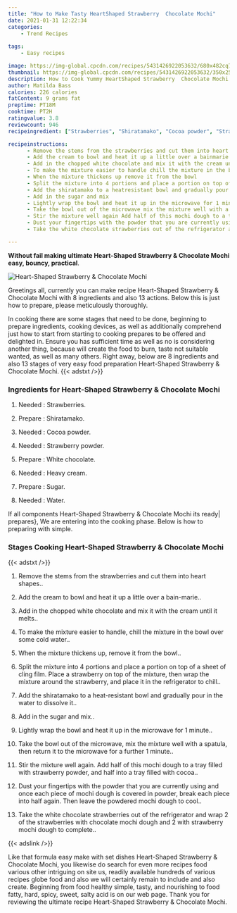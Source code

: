 ```yaml
---
title: "How to Make Tasty HeartShaped Strawberry  Chocolate Mochi"
date: 2021-01-31 12:22:34
categories:
    - Trend Recipes
    
tags:
    - Easy recipes

image: https://img-global.cpcdn.com/recipes/5431426922053632/680x482cq70/heart-shaped-strawberry-chocolate-mochi-recipe-main-photo.jpg
thumbnail: https://img-global.cpcdn.com/recipes/5431426922053632/350x250cq70/heart-shaped-strawberry-chocolate-mochi-recipe-main-photo.jpg
description: How to Cook Yummy HeartShaped Strawberry  Chocolate Mochi with 8 ingredients and 13 stages of easy cooking.
author: Matilda Bass
calories: 226 calories
fatContent: 9 grams fat
preptime: PT18M
cooktime: PT2H
ratingvalue: 3.8
reviewcount: 946
recipeingredient: ["Strawberries", "Shiratamako", "Cocoa powder", "Strawberry powder", "White chocolate", "Heavy cream", "Sugar", "Water"]

recipeinstructions: 
      - Remove the stems from the strawberries and cut them into heart shapes 
      - Add the cream to bowl and heat it up a little over a bainmarie 
      - Add in the chopped white chocolate and mix it with the cream until it melts 
      - To make the mixture easier to handle chill the mixture in the bowl over some cold water 
      - When the mixture thickens up remove it from the bowl 
      - Split the mixture into 4 portions and place a portion on top of a sheet of cling film Place a strawberry on top of the mixture then wrap the mixture around the strawberry and place it in the refrigerator to chill 
      - Add the shiratamako to a heatresistant bowl and gradually pour in the water to dissolve it 
      - Add in the sugar and mix 
      - Lightly wrap the bowl and heat it up in the microwave for 1 minute 
      - Take the bowl out of the microwave mix the mixture well with a spatula then return it to the microwave for a further 1 minute 
      - Stir the mixture well again Add half of this mochi dough to a tray filled with strawberry powder and half into a tray filled with cocoa 
      - Dust your fingertips with the powder that you are currently using and once each piece of mochi dough is covered in powder break each piece into half again Then leave the powdered mochi dough to cool 
      - Take the white chocolate strawberries out of the refrigerator and wrap 2 of the strawberries with chocolate mochi dough and 2 with strawberry mochi dough to complete

---
```




**Without fail making ultimate Heart-Shaped Strawberry &amp; Chocolate Mochi easy, bouncy, practical**. 


![Heart-Shaped Strawberry &amp; Chocolate Mochi](https://img-global.cpcdn.com/recipes/5431426922053632/680x482cq70/heart-shaped-strawberry-chocolate-mochi-recipe-main-photo.jpg "Heart-Shaped Strawberry &amp; Chocolate Mochi")




Greetings all, currently you can make recipe Heart-Shaped Strawberry &amp; Chocolate Mochi with 8 ingredients and also 13 actions. Below this is just how to prepare, please meticulously thoroughly.

In cooking there are some stages that need to be done, beginning to prepare ingredients, cooking devices, as well as additionally comprehend just how to start from starting to cooking prepares to be offered and delighted in. Ensure you has sufficient time as well as no is considering another thing, because will create the food to burn, taste not suitable wanted, as well as many others. Right away, below are 8 ingredients and also 13 stages of very easy food preparation Heart-Shaped Strawberry &amp; Chocolate Mochi.
{{< adstxt />}}

### Ingredients for Heart-Shaped Strawberry &amp; Chocolate Mochi


1. Needed  : Strawberries.

1. Prepare  : Shiratamako.

1. Needed  : Cocoa powder.

1. Needed  : Strawberry powder.

1. Prepare  : White chocolate.

1. Needed  : Heavy cream.

1. Prepare  : Sugar.

1. Needed  : Water.



If all components Heart-Shaped Strawberry &amp; Chocolate Mochi its ready| prepares}, We are entering into the cooking phase. Below is how to preparing with simple.

### Stages Cooking Heart-Shaped Strawberry &amp; Chocolate Mochi

{{< adstxt />}}


1. Remove the stems from the strawberries and cut them into heart shapes..



1. Add the cream to bowl and heat it up a little over a bain-marie..



1. Add in the chopped white chocolate and mix it with the cream until it melts..



1. To make the mixture easier to handle, chill the mixture in the bowl over some cold water..



1. When the mixture thickens up, remove it from the bowl..



1. Split the mixture into 4 portions and place a portion on top of a sheet of cling film. Place a strawberry on top of the mixture, then wrap the mixture around the strawberry, and place it in the refrigerator to chill..



1. Add the shiratamako to a heat-resistant bowl and gradually pour in the water to dissolve it..



1. Add in the sugar and mix..



1. Lightly wrap the bowl and heat it up in the microwave for 1 minute..



1. Take the bowl out of the microwave, mix the mixture well with a spatula, then return it to the microwave for a further 1 minute..



1. Stir the mixture well again. Add half of this mochi dough to a tray filled with strawberry powder, and half into a tray filled with cocoa..



1. Dust your fingertips with the powder that you are currently using and once each piece of mochi dough is covered in powder, break each piece into half again. Then leave the powdered mochi dough to cool..



1. Take the white chocolate strawberries out of the refrigerator and wrap 2 of the strawberries with chocolate mochi dough and 2 with strawberry mochi dough to complete..





{{< adslink />}}

Like that formula easy make with set dishes Heart-Shaped Strawberry &amp; Chocolate Mochi, you likewise do search for even more recipes food various other intriguing on site us, readily available hundreds of various recipes globe food and also we will certainly remain to include and also create. Beginning from food healthy simple, tasty, and nourishing to food fatty, hard, spicy, sweet, salty acid is on our web page. Thank you for reviewing the ultimate recipe Heart-Shaped Strawberry &amp; Chocolate Mochi.
